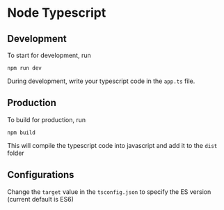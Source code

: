 # Node Typescript
## Development
To start for development, run 
```
npm run dev
```

During development, write your typescript code in the `app.ts` file.

## Production
To build for production, run 
```
npm build
```

This will compile the typescript code into javascript and add it to the `dist` folder

## Configurations
Change the `target` value in the `tsconfig.json` to specify the ES version (current default is ES6)